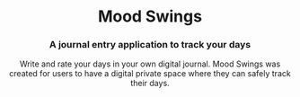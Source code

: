 <div align="center">
  <h1> Mood Swings </h1>
  <h3> A journal entry application to track your days </h3>
  <p> Write and rate your days in your own digital journal. Mood Swings was created for users to have a digital private space where they can safely track their days.</p>
</div>
 
